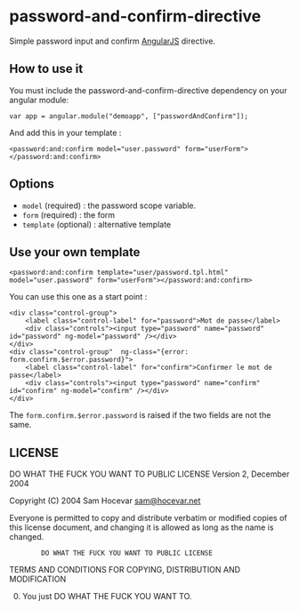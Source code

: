 # password-and-confirm-directive

Simple password input and confirm [AngularJS](http://angularjs.org/) directive.

## How to use it

You must include the password-and-confirm-directive dependency on your angular module:
```
var app = angular.module("demoapp", ["passwordAndConfirm"]);
```

And add this in your template :
```
<password:and:confirm model="user.password" form="userForm"></password:and:confirm>
```

## Options

* `model` (required) : the password scope variable.
* `form` (required) : the form
* `template` (optional) : alternative template 

## Use your own template
```
<password:and:confirm template="user/password.tpl.html" model="user.password" form="userForm"></password:and:confirm>
```

You can use this one as a start point :
```
<div class="control-group">
	<label class="control-label" for="password">Mot de passe</label>
	<div class="controls"><input type="password" name="password" id="password" ng-model="password" /></div>
</div>
<div class="control-group"  ng-class="{error: form.confirm.$error.password}">
	<label class="control-label" for="confirm">Confirmer le mot de passe</label>
	<div class="controls"><input type="password" name="confirm" id="confirm" ng-model="confirm" /></div>
</div>
```

The `form.confirm.$error.password` is raised if the two fields are not the same.

## LICENSE

DO WHAT THE FUCK YOU WANT TO PUBLIC LICENSE 
                    Version 2, December 2004 

 Copyright (C) 2004 Sam Hocevar <sam@hocevar.net> 

 Everyone is permitted to copy and distribute verbatim or modified 
 copies of this license document, and changing it is allowed as long 
 as the name is changed. 

            DO WHAT THE FUCK YOU WANT TO PUBLIC LICENSE 
   TERMS AND CONDITIONS FOR COPYING, DISTRIBUTION AND MODIFICATION 

  0. You just DO WHAT THE FUCK YOU WANT TO.